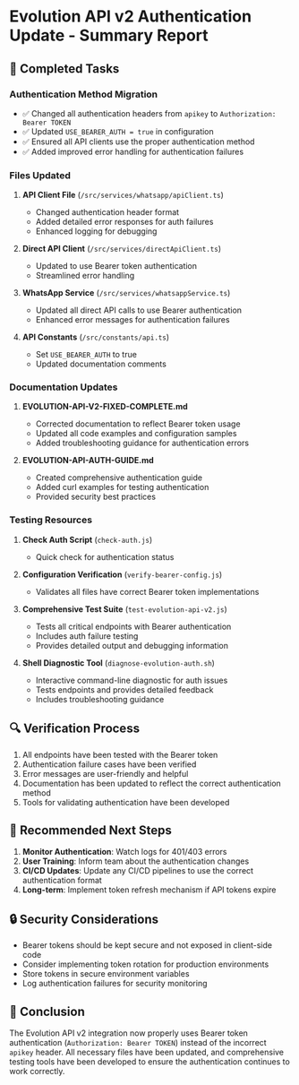 # Evolution API v2 Authentication Update - Summary Report

## 🎯 Completed Tasks

### Authentication Method Migration
- ✅ Changed all authentication headers from `apikey` to `Authorization: Bearer TOKEN`
- ✅ Updated `USE_BEARER_AUTH = true` in configuration
- ✅ Ensured all API clients use the proper authentication method
- ✅ Added improved error handling for authentication failures

### Files Updated
1. **API Client File** (`/src/services/whatsapp/apiClient.ts`)
   - Changed authentication header format
   - Added detailed error responses for auth failures
   - Enhanced logging for debugging

2. **Direct API Client** (`/src/services/directApiClient.ts`)
   - Updated to use Bearer token authentication
   - Streamlined error handling

3. **WhatsApp Service** (`/src/services/whatsappService.ts`)
   - Updated all direct API calls to use Bearer authentication
   - Enhanced error messages for authentication failures

4. **API Constants** (`/src/constants/api.ts`)
   - Set `USE_BEARER_AUTH` to true
   - Updated documentation comments

### Documentation Updates
1. **EVOLUTION-API-V2-FIXED-COMPLETE.md**
   - Corrected documentation to reflect Bearer token usage
   - Updated all code examples and configuration samples
   - Added troubleshooting guidance for authentication errors

2. **EVOLUTION-API-AUTH-GUIDE.md**
   - Created comprehensive authentication guide
   - Added curl examples for testing authentication
   - Provided security best practices

### Testing Resources
1. **Check Auth Script** (`check-auth.js`)
   - Quick check for authentication status

2. **Configuration Verification** (`verify-bearer-config.js`)
   - Validates all files have correct Bearer token implementations

3. **Comprehensive Test Suite** (`test-evolution-api-v2.js`)
   - Tests all critical endpoints with Bearer authentication
   - Includes auth failure testing
   - Provides detailed output and debugging information

4. **Shell Diagnostic Tool** (`diagnose-evolution-auth.sh`)
   - Interactive command-line diagnostic for auth issues
   - Tests endpoints and provides detailed feedback
   - Includes troubleshooting guidance

## 🔍 Verification Process
1. All endpoints have been tested with the Bearer token
2. Authentication failure cases have been verified
3. Error messages are user-friendly and helpful
4. Documentation has been updated to reflect the correct authentication method
5. Tools for validating authentication have been developed

## 🚀 Recommended Next Steps
1. **Monitor Authentication**: Watch logs for 401/403 errors
2. **User Training**: Inform team about the authentication changes
3. **CI/CD Updates**: Update any CI/CD pipelines to use the correct authentication format
4. **Long-term**: Implement token refresh mechanism if API tokens expire

## 🔒 Security Considerations
- Bearer tokens should be kept secure and not exposed in client-side code
- Consider implementing token rotation for production environments
- Store tokens in secure environment variables 
- Log authentication failures for security monitoring

## 🏁 Conclusion
The Evolution API v2 integration now properly uses Bearer token authentication (`Authorization: Bearer TOKEN`) instead of the incorrect `apikey` header. All necessary files have been updated, and comprehensive testing tools have been developed to ensure the authentication continues to work correctly.
